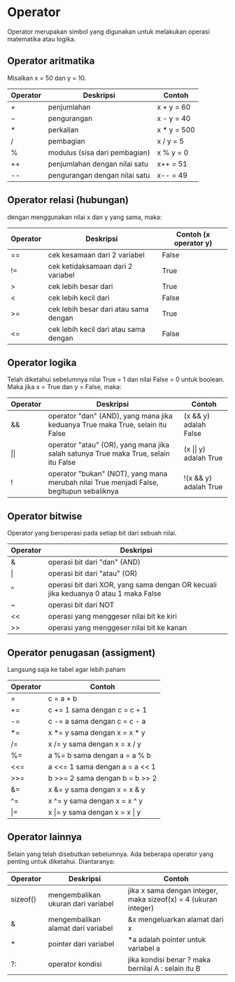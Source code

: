 # Operator
Operator merupakan simbol yang digunakan untuk melakukan operasi matematika atau logika.

## Operator aritmatika
Misalkan x = 50 dan y = 10.

| Operator | Deskripsi | Contoh |
|---|---|---|
| \+ | penjumlahan | x + y = 60 |
| − | pengurangan | x - y = 40 |
| \* | perkalian | x * y = 500 |
| / | pembagian | x / y = 5 |
| % | modulus (sisa dari pembagian) | x % y = 0 |
| ++ | penjumlahan dengan nilai satu | x++ = 51 |
| -- | pengurangan dengan nilai satu | x-- = 49 |

## Operator relasi (hubungan)
dengan menggunakan nilai x dan y yang sama, maka:

| Operator | Deskripsi | Contoh (x operator y) |
|---|---|---|
| == | cek kesamaan dari 2 variabel | False |
| != | cek ketidaksamaan dari 2 variabel | True |
| > | cek lebih besar dari | True |
| < | cek lebih kecil dari | False |
| >= | cek lebih besar dari atau sama dengan | True |
| <= | cek lebih kecil dari atau sama dengan | False |

## Operator logika
Telah diketahui sebelumnya nilai True = 1 dan nilai False = 0 untuk boolean. Maka jika x = True dan y = False, maka:

| Operator | Deskripsi | Contoh |
|---|---|---|
| && | operator "dan" (AND), yang mana jika keduanya True maka True, selain itu False | (x && y) adalah False |
| \|\| | operator "atau" (OR), yang mana jika salah satunya True maka True, selain itu False | (x \|\| y) adalah True |
| ! | operator "bukan" (NOT), yang mana merubah nilai True menjadi False, begitupun sebaliknya | !(x && y) adalah True |

## Operator bitwise
Operator yang beroperasi pada setiap bit dari sebuah nilai.

| Operator | Deskripsi |
|---|---|
| & | operasi bit dari "dan" (AND) |
| \| | operasi bit dari "atau" (OR) |
| ^ | operasi bit dari XOR, yang sama dengan OR kecuali jika keduanya 0 atau 1 maka False |
| ~ | operasi bit dari NOT |
| << | operasi yang menggeser nilai bit ke kiri |
| >> | operasi yang menggeser nilai bit ke kanan |

## Operator penugasan (assigment)
Langsung saja ke tabel agar lebih paham

| Operator | Contoh |
|---|---|
| = | c = a + b |
| += | c += 1 sama dengan c = c + 1 |
| -= | c -= a sama dengan c = c - a |
| *= | x *= y sama dengan x = x * y |
| /= | x /= y sama dengan x = x / y |
| %= | a %= b sama dengan a = a % b |
| <<= | a <<= 1 sama dengan a = a << 1 |
| >>= | b >>= 2 sama dengan b = b >> 2 |
| &= | x &= y sama dengan x = x & y |
| ^= | x ^= y sama dengan x = x ^ y |
| \|= | x \|= y sama dengan x = x \| y |

## Operator lainnya
Selain yang telah disebutkan sebelumnya. Ada beberapa operator yang penting untuk diketahui. Diantaranya:

| Operator | Deskripsi | Contoh |
|---|---|---|
| sizeof() | mengembalikan ukuran dari variabel | jika x sama dengan integer, maka sizeof(x) = 4 (ukuran integer) |
| & | mengembalikan alamat dari variabel | &x mengeluarkan alamat dari x |
| * | pointer dari variabel | *a adalah pointer untuk variabel a |
| ?: | operator kondisi | jika kondisi benar ? maka bernilai A : selain itu B |

